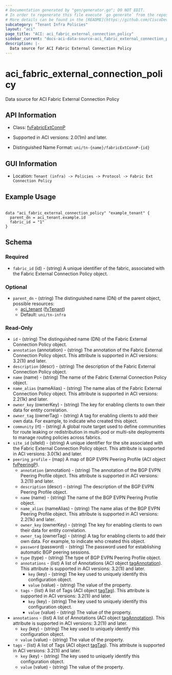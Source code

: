 ```yaml
---
# Documentation generated by "gen/generator.go"; DO NOT EDIT.
# In order to regenerate this file execute `go generate` from the repository root.
# More details can be found in the [README](https://github.com/CiscoDevNet/terraform-provider-aci/blob/master/README.md).
subcategory: "Tenant Infra Policies"
layout: "aci"
page_title: "ACI: aci_fabric_external_connection_policy"
sidebar_current: "docs-aci-data-source-aci_fabric_external_connection_policy"
description: |-
  Data source for ACI Fabric External Connection Policy
---
```


# aci_fabric_external_connection_policy #

Data source for ACI Fabric External Connection Policy

## API Information ##

* Class: [fvFabricExtConnP](https://pubhub.devnetcloud.com/media/model-doc-latest/docs/app/index.html#/objects/fvFabricExtConnP/overview)

* Supported in ACI versions: 2.0(1m) and later.

* Distinguished Name Format: `uni/tn-{name}/fabricExtConnP-{id}`

## GUI Information ##

* Location: `Tenant (infra) -> Policies -> Protocol -> Fabric Ext Connection Policy`

## Example Usage ##

```hcl

data "aci_fabric_external_connection_policy" "example_tenant" {
  parent_dn = aci_tenant.example.id
  fabric_id = "1"
}

```

## Schema ##

### Required ###

* `fabric_id` (id) - (string) A unique identifier of the fabric, associated with the Fabric External Connection Policy object.

### Optional ###

* `parent_dn` - (string) The distinguished name (DN) of the parent object, possible resources:
  - [aci_tenant](https://registry.terraform.io/providers/CiscoDevNet/aci/latest/docs/resources/tenant) ([fvTenant](https://pubhub.devnetcloud.com/media/model-doc-latest/docs/app/index.html#/objects/fvTenant/overview))
  - Default: `uni/tn-infra`

### Read-Only ###

* `id` - (string) The distinguished name (DN) of the Fabric External Connection Policy object.
* `annotation` (annotation) - (string) The annotation of the Fabric External Connection Policy object. This attribute is supported in ACI versions: 3.2(1l) and later.
* `description` (descr) - (string) The description of the Fabric External Connection Policy object.
* `name` (name) - (string) The name of the Fabric External Connection Policy object.
* `name_alias` (nameAlias) - (string) The name alias of the Fabric External Connection Policy object. This attribute is supported in ACI versions: 2.2(1k) and later.
* `owner_key` (ownerKey) - (string) The key for enabling clients to own their data for entity correlation.
* `owner_tag` (ownerTag) - (string) A tag for enabling clients to add their own data. For example, to indicate who created this object.
* `community` (rt) - (string) A global route target used to define communities for route leaking or redistribution in multi-pod or multi-site deployments to manage routing policies across fabrics.
* `site_id` (siteId) - (string) A unique identifier for the site associated with the Fabric External Connection Policy object. This attribute is supported in ACI versions: 3.0(1k) and later.
* `peering_profile` - (map) A map of BGP EVPN Peering Profile (ACI object [fvPeeringP](https://pubhub.devnetcloud.com/media/model-doc-latest/docs/app/index.html#/objects/fvPeeringP/overview)).
    * `annotation` (annotation) - (string) The annotation of the BGP EVPN Peering Profile object. This attribute is supported in ACI versions: 3.2(1l) and later.
    * `description` (descr) - (string) The description of the BGP EVPN Peering Profile object.
    * `name` (name) - (string) The name of the BGP EVPN Peering Profile object.
    * `name_alias` (nameAlias) - (string) The name alias of the BGP EVPN Peering Profile object. This attribute is supported in ACI versions: 2.2(1k) and later.
    * `owner_key` (ownerKey) - (string) The key for enabling clients to own their data for entity correlation.
    * `owner_tag` (ownerTag) - (string) A tag for enabling clients to add their own data. For example, to indicate who created this object.
    * `password` (password) - (string) The password used for establishing automatic BGP peering sessions.
    * `type` (type) - (string) The type of BGP EVPN Peering Profile object.
    * `annotations` - (list) A list of Annotations (ACI object [tagAnnotation](https://pubhub.devnetcloud.com/media/model-doc-latest/docs/app/index.html#/objects/tagAnnotation/overview)). This attribute is supported in ACI versions: 3.2(1l) and later.
        * `key` (key) - (string) The key used to uniquely identify this configuration object.
        * `value` (value) - (string) The value of the property.
    * `tags` - (list) A list of Tags (ACI object [tagTag](https://pubhub.devnetcloud.com/media/model-doc-latest/docs/app/index.html#/objects/tagTag/overview)). This attribute is supported in ACI versions: 3.2(1l) and later.
        * `key` (key) - (string) The key used to uniquely identify this configuration object.
        * `value` (value) - (string) The value of the property.
* `annotations` - (list) A list of Annotations (ACI object [tagAnnotation](https://pubhub.devnetcloud.com/media/model-doc-latest/docs/app/index.html#/objects/tagAnnotation/overview)). This attribute is supported in ACI versions: 3.2(1l) and later.
    * `key` (key) - (string) The key used to uniquely identify this configuration object.
    * `value` (value) - (string) The value of the property.
* `tags` - (list) A list of Tags (ACI object [tagTag](https://pubhub.devnetcloud.com/media/model-doc-latest/docs/app/index.html#/objects/tagTag/overview)). This attribute is supported in ACI versions: 3.2(1l) and later.
    * `key` (key) - (string) The key used to uniquely identify this configuration object.
    * `value` (value) - (string) The value of the property.
